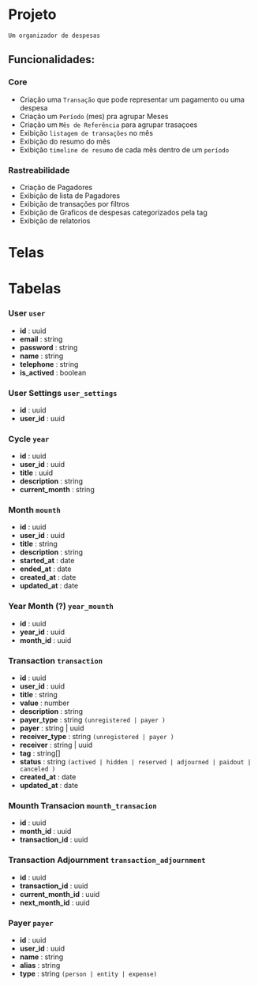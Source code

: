 # Projeto

    Um organizador de despesas 

## Funcionalidades:

### Core
- Criação uma `Transação` que pode representar um pagamento ou uma despesa
- Criação um `Período` (mes) pra agrupar Meses
- Criação um `Mês de Referência` para agrupar trasaçoes
- Exibição `listagem de transações` no mês
- Exibição do resumo do mês
- Exibição `timeline de resumo` de cada mês dentro de um `período`

### Rastreabilidade
- Criação de Pagadores
- Exibição de lista de Pagadores
- Exibição de transações por filtros
- Exibição de Graficos de despesas categorizados pela tag
- Exibição de relatorios

# Telas



# Tabelas

### User ```user```
 - **id** : uuid
 - **email** : string
 - **password** : string
 - **name** : string
 - **telephone** : string
 - **is_actived** : boolean

### User Settings ```user_settings```
 - **id** : uuid
 - **user_id** : uuid

### Cycle ```year```
 - **id** : uuid
 - **user_id** : uuid
 - **title** : uuid
 - **description** : string
 - **current_month** : string

### Month ```mounth```
 - **id** : uuid
 - **user_id** : uuid
 - **title** : string
 - **description** : string
 - **started_at** : date
 - **ended_at** : date
 - **created_at** : date
 - **updated_at** : date

### Year Month (?) ```year_mounth```
 - **id** : uuid
 - **year_id** : uuid
 - **month_id** : uuid

### Transaction ```transaction```
 - **id** : uuid
 - **user_id** : uuid
 - **title** : string
 - **value** : number
 - **description** : string
 - **payer_type** : string ```(unregistered | payer )```
 - **payer** : string | uuid
 - **receiver_type** : string ```(unregistered | payer )```
 - **receiver** : string | uuid
 - **tag** : string[]
 - **status** : string ```(actived | hidden | reserved | adjourned | paidout | canceled )```
 - **created_at** : date
 - **updated_at** : date

### Mounth Transacion ```mounth_transacion ```
 - **id** : uuid
 - **month_id** : uuid
 - **transaction_id** : uuid

### Transaction Adjournment ```transaction_adjournment```
 - **id** : uuid
 - **transaction_id** : uuid
 - **current_month_id** : uuid
 - **next_month_id** : uuid

### Payer  ```payer```
 - **id** : uuid
 - **user_id** : uuid
 - **name** : string
 - **alias** : string
 - **type** : string ```(person | entity | expense)```
 